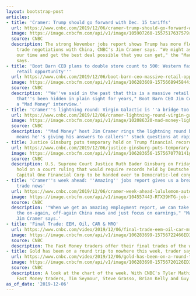 ```yaml
---
layout: bootstrap-post
articles:
- title: 'Cramer: Trump should go forward with Dec. 15 tariffs'
  url: https://www.cnbc.com/2019/12/06/cramer-trump-should-go-forward-with-dec-15-tariffs.html
  image: https://image.cnbcfm.com/api/v1/image/105907260-1557517637579rtx6uu7r.jpg?v=1557517682
  source: CNBC
  description: The strong November jobs report shows Trump has more flexibility in
    trade negotiations with China, CNBC's Jim Cramer says. "We might as well take
    our time and get the best deal possible that you can get," the "Mad Money" host
    says.
- title: 'Boot Barn CEO plans to double store count to 500: Western fashion a ''massive
    retail opportunity'''
  url: https://www.cnbc.com/2019/12/06/boot-barn-ceo-massive-retail-opportunity-is-hidden-in-plain-sight.html
  image: https://image.cnbcfm.com/api/v1/image/106283609-1575668945844img_9128.jpg?v=1575669026
  source: CNBC
  description: '"We''ve said in the past that this is a massive retail opportunity
    that''s been hidden in plain sight for years," Boot Barn CEO Jim Conroy says in
    a "Mad Money" interview.'
- title: 'Cramer''s lightning round: Virgin Galactic is ''a bridge too far'''
  url: https://www.cnbc.com/2019/12/06/cramer-lightning-round-virgin-galactic-is-a-bridge-too-far.html
  image: https://image.cnbcfm.com/api/v1/image/102086320-mad-money-lightning-2.jpg?v=1532384256
  source: CNBC
  description: '"Mad Money" host Jim Cramer rings the lightning round bell, which
    means he''s giving his answers to callers'' stock questions at rapid speed.'
- title: Justice Ginsburg puts temporary hold on Trump financial records dispute
  url: https://www.cnbc.com/2019/12/06/justice-ginsburg-puts-temporary-hold-on-trump-financial-records-dispute.html
  image: https://image.cnbcfm.com/api/v1/image/106283656-1575670778141gettyimages-1192348279.jpeg?v=1575670812
  source: CNBC
  description: U.S. Supreme Court Justice Ruth Bader Ginsburg on Friday put a temporary
    hold on a court ruling that would require records held by Deutsche Bank AG and
    Capital One Financial Corp to be handed over to Democratic-led congressional panels.
- title: 'Cramer''s week ahead: ''Amazing'' jobs report gives us a break from China
    trade news'
  url: https://www.cnbc.com/2019/12/06/cramer-week-ahead-lululemon-autozone-costco-adobe-and-more-earnings.html
  image: https://image.cnbcfm.com/api/v1/image/104557443-RTX39HTG-job-fair.jpg?v=1548794412
  source: CNBC
  description: '"When we get an amazing employment report, we can take a break from
    the on-again, off-again China news and just focus on earnings," "Mad Money" host
    Jim Cramer says.'
- title: 'Final Trade: EEM, Oil, CAR & MRO'
  url: https://www.cnbc.com/video/2019/12/06/final-trade-eem-oil-car-mro.html
  image: https://image.cnbcfm.com/api/v1/image/106283699-15756722466ED3-FM-FINALTRADE-120619.jpg?v=1575672247
  source: CNBC
  description: The Fast Money traders offer their final trades of the week.
- title: Gold has been on a round trip to nowhere this week, trader says
  url: https://www.cnbc.com/video/2019/12/06/gold-has-been-on-a-round-trip-to-nowhere-this-week-trader-says.html
  image: https://image.cnbcfm.com/api/v1/image/106283690-15756720126ED3-FM-C-BLOCK-2-120619.jpg?v=1575672013
  source: CNBC
  description: A look at the chart of the week. With CNBC's Tyler Mathisen and the
    Fast Money traders, Tim Seymour, Steve Grasso, Brian Kelly and Guy Adami.
as_of_date: '2019-12-06'
---
```



